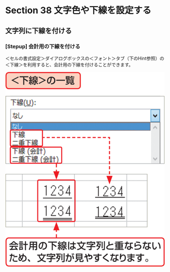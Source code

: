 # Section 38 文字色や下線を設定する

## 文字列に下線を付ける

### [Stepup] 会計用の下線を付ける

＜セルの書式設定＞ダイアログボックスの＜フォント＞タブ（下のHint参照）の＜下線＞を利用すると、会計用の下線を付けることができます。

![stepup](003.png)
